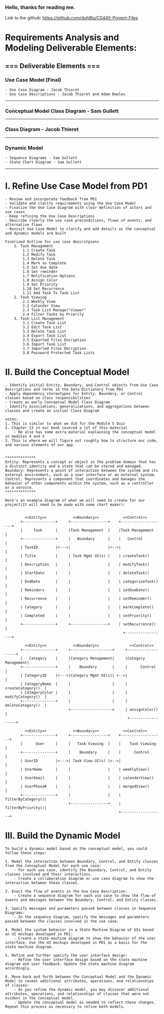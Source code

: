 ### Hello, thanks for reading me.

Link to the github: https://github.com/duhBlu/CS445-Project-Files

# Requirements Analysis and Modeling Deliverable Elements:

## === Deliverable Elements ===

### Use Case Model (Final)

    - Use Case Diagram - Jacob Thieret
    - Use Case Descriptions - Jacob Thieret and Adam Bowles
--------
### Conceptual Model Class Diagram - Sam Gullett
--------
### Class Diagram - Jacob Thieret
--------
### Dynamic Model
    - Sequence Diagrams - Sam Gullett
    - State Chart Diagram - Sam Gullett
_____________________

# I. Refine Use Case Model from PD1

    - Review and incorporate feedback from PD1
    - Validate and clarify requirements using the Use Case Model
    - Finalize the Use Case Diagram with clear definition of actors and use cases
    - Keep refining the Use Case Descriptions
    - Describe clearly the use case preconditions, flows of events, and alternative flows
    - Revisit Use Case Model to clarify and add details as the conceptual and dynamic models are built
    
    Finalized Outline for use case descritpions 
        1. Task Management
            1.1 Create Task 
            1.2 Modify Task 
            1.3 Delete Task 
            1.4 Mark as Complete 
            1.5 Set due date 
            1.6 Set reminder
            1.7 Notification Options 
            1.8 Assign Color             
            1.9 Set Priority 
            1.10 Set Recurrence 
            1.11 Add Task To Task List
        2. Task Viewing
            2.1 Weekly View 
            2.2 Calendar View
            2.3 Task List Manager"Viewer"
            2.4 Filter Tasks by Priority 
        3. Task List Management
            3.1 Create Task List
            3.2 Edit Task List
            3.3 Delete Task List
            3.4 Export Task List 
            3.5 Exported Files Encryption 
            3.6 Import Task List  
            3.7 Imported Files Decryption
            3.8 Password Protected Task Lists


# II. Build the Conceptual Model 
    - Identify initial Entity, Boundary, and Control objects from Use Case Descriptions and terms in the Data Dictionary from PD1
    - Apply dependency stereotypes for Entity, Boundary, or Control classes based on class responsibilities
    - Create an early Conceptual Model Class Diagram
    - Identify associations, generalizations, and aggregations between classes and create an initial Class Diagram

    notes:
    1. This is similar to what we did for the Module 5 Quiz
    2. Chapter 13 in our book covered a lot of this material
        - He also has some extra material explaining the conceptual model in modules 4 and 5
    3. This is where we will figure out roughly how to structure our code, and various elements of our app.


    **************
    Entity: Represents a concept or object in the problem domain that has a distinct identity and a state that can be stored and managed.
    Boundary: Represents a point of interaction between the system and its external environment, such as a user interface or an external system.
    Control: Represents a component that coordinates and manages the behavior of other components within the system, such as a controller or a service.
    **************

    Here's an example diagram of what we will need to create for our project(It will need to be made with some chart maker):


             <<Entity>>            <<Boundary>>           <<Control>>
           +---------------+     +-----------------+    +--------------------+
           |     Task      |     |Task Management  |    |Task Management     |
           +---------------+     |   Boundary      |    |   Control          |
           | TaskID        |<--->|                 |<-->|                    |
           | Title         |     | Task Mgmt UI(s) |    | createTask()       |
           | Description   |     |                 |    | modifyTask()       |
           | StartDate     |     |                 |    | deleteTask()       |
           | EndDate       |     |                 |    | categorizeTask()   |
           | Reminders     |     |                 |    | setDueDate()       |
           | Recurrence    |     |                 |    | setReminder()      |
           | Category      |     |                 |    | markComplete()     |
           | Completed     |     |                 |    | setPriority()      |
           +---------------+     +-----------------+    | setRecurrence()    |
                                                          +------------------+

             <<Entity>>            <<Boundary>>              <<Control>>
           +---------------+     +-------------------+     +-------------------+
           |   Category    |     |Category Management|     |Category Management|
           +---------------+     |    Boundary       |     |      Control      |
           | CategoryID    |<--->|Category Mgmt UI(s)| <-->|                   |
           | CategoryName  |     |                   |     | createCategory()  |
           | CategoryColor |     |                   |     | modifyCategory()  |
           +---------------+     |                   |     | deleteCategory()  |
                                 +-------------------+     | assignColor()     |
                                                            +------------------+

             <<Entity>>            <<Boundary>>           <<Control>>
           +---------------+     +-----------------+    +-------------------+
           |      User     |     |   Task Viewing  |    |    Task Viewing   |
           +---------------+     |    Boundary     |    |      Control      |
           | UserID        |<--->| Task View UI(s) |<-->|                   |
           | UserName      |     |                 |    | weeklyView()      |
           | UserEmail     |     |                 |    | calendarView()    |
           | UserPhone#    |     |                 |    | mergedView()      |
           +---------------+     |                 |    | filterByCategory()|
                                 +-----------------+    | filterByPriority()|
                                                        +-------------------+





# III. Build the Dynamic Model

    To build a dynamic model based on the conceptual model, you could follow these steps:

    1. Model the interaction between Boundary, Control, and Entity classes from the Conceptual Model for each use case:
        - For each use case, identify the Boundary, Control, and Entity classes involved and their interactions. 
        - Create a collaboration diagram or use case diagram to show the interaction between these classes.

    2. Enact the flow of events in the Use Case Description:
        - Create a sequence diagram for each use case to show the flow of events and messages between the Boundary, Control, and Entity classes.

    3. Specify messages and parameters passed between classes in Sequence Diagrams:
        - In the sequence diagram, specify the messages and parameters passed between the classes involved in the use case.

    4. Model the system behavior in a State Machine Diagram of UIs based on UI mockups developed in PD1:
        - Create a state machine diagram to show the behavior of the user interface. Use the UI mockups developed in PD1 as a basis for the state machine diagram.

    5. Refine and further specify the user interface design:
        - Refine the user interface design based on the state machine diagram and user feedback. Update the state machine diagram accordingly.

    6. Move back and forth between the Conceptual Model and the Dynamic Model to reveal additional attributes, operations, and relationships of classes:
        - As you refine the dynamic model, you may discover additional attributes, operations, and relationships of classes that were not evident in the conceptual model. 
        - Update the conceptual model as needed to reflect these changes. Repeat this process as necessary to refine both models.




